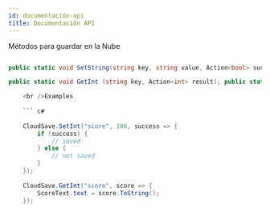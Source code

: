 ```yaml
---
id: documentación-api
title: Documentación API
---
```

Métodos para guardar en la Nube

``` c#

public static void SetString(string key, string value, Action<bool> success); public static void SetInt(string key, int value, Action<bool> success); public static void SetFloat(string key, float value, Action<bool> success); public static void SetBool(string key, bool value, Action<bool> success);

public static void GetInt (string key, Action<int> result); public static void GetString (string key, Action<string> result); public static void GetBool (string key, Action<bool> result); public static void GetFloat (string key, Action<float> result);

    <br />Examples
    
    ``` c#
    
    CloudSave.SetInt("score", 100, success => {
        if (success) {
            // saved
        } else {
            // not saved
        }
    });
    
    CloudSave.GetInt("score", score => {
        ScoreText.text = score.ToString();
    });
